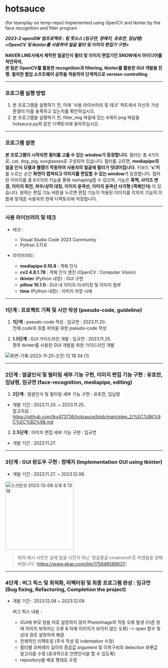 # hotsauce
(for teamplay on temp-repo) Implemented using OpenCV and tkinter by the face recognition and filter program
  
***2023-2 openSW 텀프로젝트 : 팀 핫소스 (임규연, 정예지, 유호찬, 임남령)  
<OpenCV 및 tkinter를 사용하여 얼굴 필터 및 이미지 편집기 구현>*** 
      
**NAVER LINE사에서 제작한 얼굴인식 필터 및 이미지 편집기인 SNOW에서 아이디어를 착안하여,  
본 팀은 OpenCV를 활용한 recognition과 filtering, tkinter를 활용한 GUI 개발을 진행. 
철저한 협업 소프트웨어 공학을 적용하여 단계적으로 version-controlling** 

--------

### 프로그램 실행 방법

1) 본 프로그램을 실행하기 전, 아래 '사용 라이브러리 및 테크' 파트에서 자신의 가상환경이 이를 충족하고 있는지를 확인하십시오.
2) 본 프로그램을 실행하기 전, filter_img 파일에 있는 4개의 png 파일을 hotsauce.py와 같은 디렉토리에 놓아주십시오.  

--------

### 프로그램 설명 

**본 프로그램이 시작되면 필터를 고를 수 있는 window가 등장합니다.** 필터는 총 4가지로, cat, dog, pig, sunglasses로 구성되어 있습니다. 필터를 고르면, **mediapipe의 얼굴 인식 모델과 웹캠이 작동하여 사용자의 얼굴에 필터가 덧대어집니다.** 키보드 **'c'키**를 누르는 순간 **화면이 캡쳐되고 이미지를 편집할 수 있는 window**가 등장합니다. 캡처된 이미지를 총 6가지의 기능을 통해 reshaping할 수 있으며, 기능은 **흑백, 사이즈 변경, 이미지 회전, 좌우/상하 대칭, 이미지 윤곽선, 이미지 윤곽선 사각형 (객체인식)** 이 있습니다. 원하는 편집 기능 버튼을 누르면 편집 기능이 적용된 이미지를 각자의 기능의 이름에 맞게끔 사용자의 현재 디렉토리에 저장됩니다.

--------

### 사용 라이브러리 및 테크  

* 테크 :
  * Visual Studio Code 2023 Community
  * Python 3.11.6
 
* 라이브러리 :
  * **mediapipe 0.10.8** : 객체 인식 
  * **cv2 4.8.1.78** : 객체 인식 엔진 (OpenCV : Computer Vision)
  * **tkinter** (Python 내장) : GUI 구현
  * **pillow 10.1.0** : GUI 내 이미지 리사이징 및 이미지 첨부
  * **time** (Python 내장) : 이미지 저장 시에 

--------

### 1단계 : 프로젝트 기획 및 시안 작성 (pseudo-code, guideline)
      
1) **1단계** : pseudo-code 작성 : 임규연 : 2023.11.20.   
전체 code의 흐름 파악을 위한 pseudo-code 작성
  
3) **1.5단계** : GUI 가이드라인 개발 : 임규연 : 2023.11.25.    
향후 tkinter를 사용한 GUI 개발을 위한 가이드라인 개발 
  
![화면-기록-2023-11-25-오전-12 18 34 (1)](https://github.com/lky473736/hotsauce/assets/84794782/ab35015c-70e7-4de9-89a9-bfcdefd7ee6e)  
  
-------  

### 2단계 : 얼굴인식 및 필터링 세부 기능 구현, 이미지 편집 기능 구현 : 유호찬, 임남령, 임규연 (face-recognition, mediapipe, editing)  

1) **2단계** : 얼굴인식 및 필터링 세부 기능 구현 : 유호찬, 임남령  
* 개발 기간 : 2023.11.20. ~ 2023.11.25.  
  참고자료 : https://github.com/lky473736/hotsauce/blob/main/step_2/%EC%B6%9C%EC%B2%98.md  
    
2) **2.5단계** : 이미지 편집 세부 기능 구현 : 임규연  
* 개발 기간 : 2023.11.27.    
  
-------

### 3단계 : GUI 윈도우 구현 : 정예지 (Implementation GUI using tkinter)  
* 개발 기간 : 2023.11.27. ~ 2023.12.08.

<img width="218" alt="스크린샷 2023-12-08 오후 6 13 18" src="https://github.com/lky473736/hotsauce/assets/84794782/7e106544-6277-43df-abd0-4e774ee6f45b">

> 위의 예시 사진은 실제 얼굴 사진이 아닌 '몽글몽글 cinamoroll'로 하였음을 양해 바랍니다. (https://www.ebay.com/itm/175648586637)

-------

### 4단계 : 버그 픽스 및 최적화, 리팩터링 및 최종 프로그램 완성 : 임규연 (Bug fixing, Refactoring, Completion the project)  
* 개발 기간 : 2023.12.08 ~ 2023.12.09.  
  
  버그 픽스 내용 :  
  * GUI에 부모 창을 따로 설정하지 않아 PhotoImage의 작동 오류 발생 (다른 창에 이미지 보여지는 오류 & 아예 이미지가 보이지 않는 오류)
      -> open 함수 및 상대 경로 설정하여 해결
  * 전체적인 리펙토링 (주석 작성 및 indentation 수정)
  * 필터별 오버레이 길이의 증감값 argument 및 이목구비의 detection 좌푯값 알고리즘 수정 (효과적으로 안면인식을 할 수 있도록)
  * repository를 배포 형태로 수정
